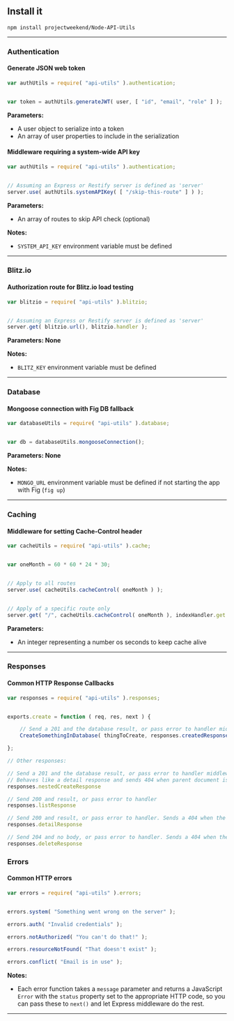 ## Install it

```
npm install projectweekend/Node-API-Utils
```

------------


### Authentication

#### Generate JSON web token

```javascript
var authUtils = require( "api-utils" ).authentication;


var token = authUtils.generateJWT( user, [ "id", "email", "role" ] );
```

**Parameters:**

* A user object to serialize into a token
* An array of user properties to include in the serialization


#### Middleware requiring a system-wide API key

```javascript
var authUtils = require( "api-utils" ).authentication;


// Assuming an Express or Restify server is defined as 'server'
server.use( authUtils.systemAPIKey( [ "/skip-this-route" ] ) );
```

**Parameters:**

* An array of routes to skip API check (optional)

**Notes:**

* `SYSTEM_API_KEY` environment variable must be defined

------------


### Blitz.io

#### Authorization route for Blitz.io load testing

```javascript
var blitzio = require( "api-utils" ).blitzio;


// Assuming an Express or Restify server is defined as 'server'
server.get( blitzio.url(), blitzio.handler );
```

**Parameters: None**

**Notes:**

* `BLITZ_KEY` environment variable must be defined

------------


### Database

#### Mongoose connection with Fig DB fallback

```javascript
var databaseUtils = require( "api-utils" ).database;


var db = databaseUtils.mongooseConnection();
```

**Parameters: None**

**Notes:**

* `MONGO_URL` environment variable must be defined if not starting the app with Fig (`fig up`)

------------


### Caching

#### Middleware for setting Cache-Control header

```javascript
var cacheUtils = require( "api-utils" ).cache;


var oneMonth = 60 * 60 * 24 * 30;


// Apply to all routes
server.use( cacheUtils.cacheControl( oneMonth ) );


// Apply of a specific route only
server.get( "/", cacheUtils.cacheControl( oneMonth ), indexHandler.get );
```

**Parameters:**

* An integer representing a number os seconds to keep cache alive

------------


### Responses

#### Common HTTP Response Callbacks

```javascript
var responses = require( "api-utils" ).responses;


exports.create = function ( req, res, next ) {

    // Send a 201 and the database result, or pass error to handler middleware
    CreateSomethingInDatabase( thingToCreate, responses.createdResponse( res, next ) );

};

// Other responses:

// Send a 201 and the database result, or pass error to handler middleware.
// Behaves like a detail response and sends 404 when parent document is not found
responses.nestedCreateResponse

// Send 200 and result, or pass error to handler
responses.listResponse

// Send 200 and result, or pass error to handler. Sends a 404 when the result is empty.
responses.detailResponse

// Send 204 and no body, or pass error to handler. Sends a 404 when the result is empty.
responses.deleteResponse
```


### Errors

#### Common HTTP errors

```javascript
var errors = require( "api-utils" ).errors;


errors.system( "Something went wrong on the server" );

errors.auth( "Invalid credentials" );

errors.notAuthorized( "You can't do that!" );

errors.resourceNotFound( "That doesn't exist" );

errors.conflict( "Email is in use" );
```

**Notes:**

* Each error function takes a `message` parameter and returns a JavaScript `Error` with the `status` property set to the appropriate HTTP code, so you can pass these to `next()` and let Express middleware do the rest.

------------
